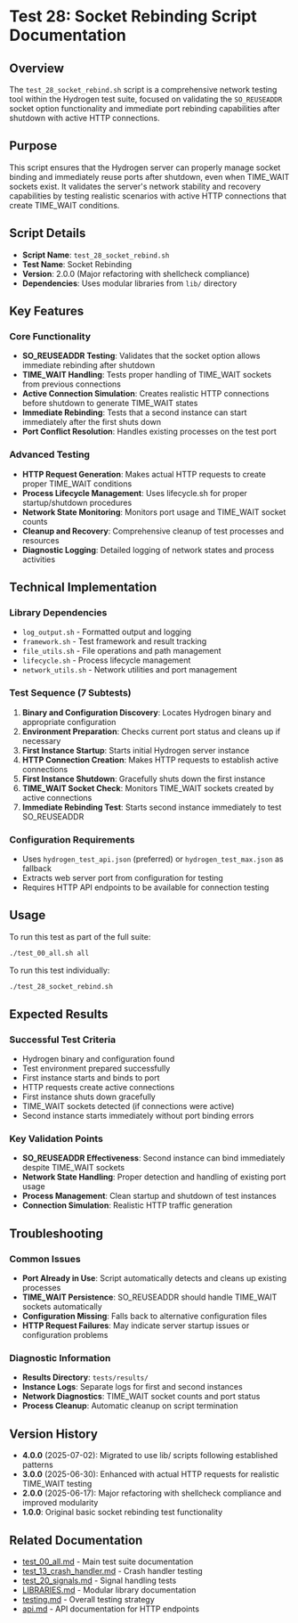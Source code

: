 # Test 28: Socket Rebinding Script Documentation

## Overview

The `test_28_socket_rebind.sh` script is a comprehensive network testing tool within the Hydrogen test suite, focused on validating the `SO_REUSEADDR` socket option functionality and immediate port rebinding capabilities after shutdown with active HTTP connections.

## Purpose

This script ensures that the Hydrogen server can properly manage socket binding and immediately reuse ports after shutdown, even when TIME_WAIT sockets exist. It validates the server's network stability and recovery capabilities by testing realistic scenarios with active HTTP connections that create TIME_WAIT conditions.

## Script Details

- **Script Name**: `test_28_socket_rebind.sh`
- **Test Name**: Socket Rebinding
- **Version**: 2.0.0 (Major refactoring with shellcheck compliance)
- **Dependencies**: Uses modular libraries from `lib/` directory

## Key Features

### Core Functionality

- **SO_REUSEADDR Testing**: Validates that the socket option allows immediate rebinding after shutdown
- **TIME_WAIT Handling**: Tests proper handling of TIME_WAIT sockets from previous connections
- **Active Connection Simulation**: Creates realistic HTTP connections before shutdown to generate TIME_WAIT states
- **Immediate Rebinding**: Tests that a second instance can start immediately after the first shuts down
- **Port Conflict Resolution**: Handles existing processes on the test port

### Advanced Testing

- **HTTP Request Generation**: Makes actual HTTP requests to create proper TIME_WAIT conditions
- **Process Lifecycle Management**: Uses lifecycle.sh for proper startup/shutdown procedures
- **Network State Monitoring**: Monitors port usage and TIME_WAIT socket counts
- **Cleanup and Recovery**: Comprehensive cleanup of test processes and resources
- **Diagnostic Logging**: Detailed logging of network states and process activities

## Technical Implementation

### Library Dependencies

- `log_output.sh` - Formatted output and logging
- `framework.sh` - Test framework and result tracking
- `file_utils.sh` - File operations and path management
- `lifecycle.sh` - Process lifecycle management
- `network_utils.sh` - Network utilities and port management

### Test Sequence (7 Subtests)

1. **Binary and Configuration Discovery**: Locates Hydrogen binary and appropriate configuration
2. **Environment Preparation**: Checks current port status and cleans up if necessary
3. **First Instance Startup**: Starts initial Hydrogen server instance
4. **HTTP Connection Creation**: Makes HTTP requests to establish active connections
5. **First Instance Shutdown**: Gracefully shuts down the first instance
6. **TIME_WAIT Socket Check**: Monitors TIME_WAIT sockets created by active connections
7. **Immediate Rebinding Test**: Starts second instance immediately to test SO_REUSEADDR

### Configuration Requirements

- Uses `hydrogen_test_api.json` (preferred) or `hydrogen_test_max.json` as fallback
- Extracts web server port from configuration for testing
- Requires HTTP API endpoints to be available for connection testing

## Usage

To run this test as part of the full suite:

```bash
./test_00_all.sh all
```

To run this test individually:

```bash
./test_28_socket_rebind.sh
```

## Expected Results

### Successful Test Criteria

- Hydrogen binary and configuration found
- Test environment prepared successfully
- First instance starts and binds to port
- HTTP requests create active connections
- First instance shuts down gracefully
- TIME_WAIT sockets detected (if connections were active)
- Second instance starts immediately without port binding errors

### Key Validation Points

- **SO_REUSEADDR Effectiveness**: Second instance can bind immediately despite TIME_WAIT sockets
- **Network State Handling**: Proper detection and handling of existing port usage
- **Process Management**: Clean startup and shutdown of test instances
- **Connection Simulation**: Realistic HTTP traffic generation

## Troubleshooting

### Common Issues

- **Port Already in Use**: Script automatically detects and cleans up existing processes
- **TIME_WAIT Persistence**: SO_REUSEADDR should handle TIME_WAIT sockets automatically
- **Configuration Missing**: Falls back to alternative configuration files
- **HTTP Request Failures**: May indicate server startup issues or configuration problems

### Diagnostic Information

- **Results Directory**: `tests/results/`
- **Instance Logs**: Separate logs for first and second instances
- **Network Diagnostics**: TIME_WAIT socket counts and port status
- **Process Cleanup**: Automatic cleanup on script termination

## Version History

- **4.0.0** (2025-07-02): Migrated to use lib/ scripts following established patterns
- **3.0.0** (2025-06-30): Enhanced with actual HTTP requests for realistic TIME_WAIT testing
- **2.0.0** (2025-06-17): Major refactoring with shellcheck compliance and improved modularity
- **1.0.0**: Original basic socket rebinding test functionality

## Related Documentation

- [test_00_all.md](test_00_all.md) - Main test suite documentation
- [test_13_crash_handler.md](test_13_crash_handler.md) - Crash handler testing
- [test_20_signals.md](test_20_signals.md) - Signal handling tests
- [LIBRARIES.md](LIBRARIES.md) - Modular library documentation
- [testing.md](../../docs/testing.md) - Overall testing strategy
- [api.md](../../docs/api.md) - API documentation for HTTP endpoints
